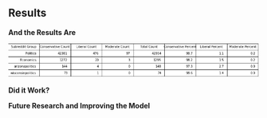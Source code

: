 ## Results

**And the Results Are**

<img src="./../images/test-groups.jpeg?raw=true"/>


**Did it Work?**


**Future Research and Improving the Model**
